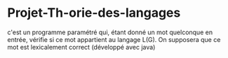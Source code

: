 # Projet-Th-orie-des-langages
c'est un programme paramétré qui, étant donné un mot quelconque en entrée, vérifie si ce mot appartient au langage L(G). On supposera que ce mot est lexicalement correct (développé avec java)
